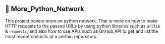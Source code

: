 ## :satellite: More_Python_Network

This project covers more on python network. That is more on how to make HTTP requests to the passed URLs by using python libraries such as `urllib` & `requests`, and also how to use APIs such as GitHub API to get and list the most recent commits of a certain reporsitory.
